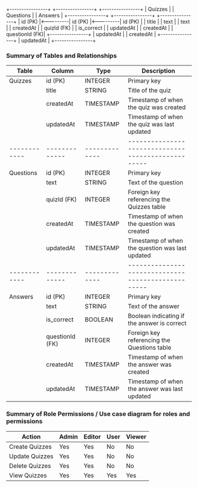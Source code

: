 +----------------+          +----------------+          +----------------+
|     Quizzes    |          |    Questions   |          |     Answers    |
+----------------+          +----------------+          +----------------+
| id (PK)        |<---------| id (PK)        |<---------| id (PK)        |
| title          |          | text           |          | text           |
| createdAt      |          | quizId (FK)    |          | is_correct     |
| updatedAt      |          | createdAt      |          | questionId (FK)|
+----------------+          | updatedAt      |          | createdAt      |
                            +----------------+          | updatedAt      |
                                                        +----------------+


### Summary of Tables and Relationships

| Table      | Column      | Type        | Description                                      |
|------------|-------------|-------------|--------------------------------------------------|
| Quizzes    | id (PK)     | INTEGER     | Primary key                                      |
|            | title       | STRING      | Title of the quiz                                |
|            | createdAt   | TIMESTAMP   | Timestamp of when the quiz was created           |
|            | updatedAt   | TIMESTAMP   | Timestamp of when the quiz was last updated      |
|------------|-------------|-------------|--------------------------------------------------|
| Questions  | id (PK)     | INTEGER     | Primary key                                      |
|            | text        | STRING      | Text of the question                             |
|            | quizId (FK) | INTEGER     | Foreign key referencing the Quizzes table        |
|            | createdAt   | TIMESTAMP   | Timestamp of when the question was created       |
|            | updatedAt   | TIMESTAMP   | Timestamp of when the question was last updated  |
|------------|-------------|-------------|--------------------------------------------------|
| Answers    | id (PK)     | INTEGER     | Primary key                                      |
|            | text        | STRING      | Text of the answer                               |
|            | is_correct  | BOOLEAN     | Boolean indicating if the answer is correct      |
|            | questionId (FK) | INTEGER | Foreign key referencing the Questions table      |
|            | createdAt   | TIMESTAMP   | Timestamp of when the answer was created         |
|            | updatedAt   | TIMESTAMP   | Timestamp of when the answer was last updated    |


### Summary of Role Permissions / Use case diagram for roles and permissions

| Action          | Admin | Editor | User | Viewer |
|-----------------|-------|--------|------|--------|
| Create Quizzes  | Yes   | Yes    | No   | No     |
| Update Quizzes  | Yes   | Yes    | No   | No     |
| Delete Quizzes  | Yes   | Yes    | No   | No     |
| View Quizzes    | Yes   | Yes    | Yes  | Yes    |

